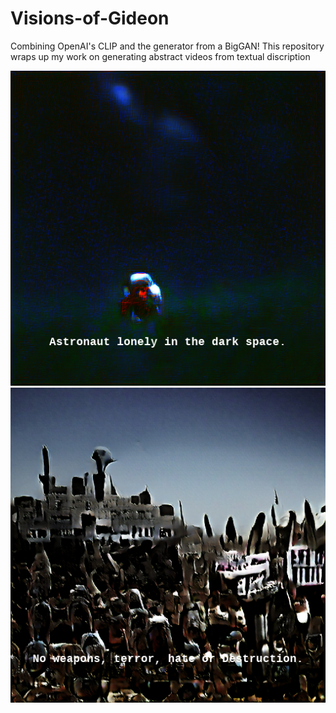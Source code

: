 # Visions-of-Gideon
Combining OpenAI's CLIP and the generator from a BigGAN! This repository wraps up my work on generating abstract videos from textual discription

<img src="Dungeon.50.png" width="650" title="hover text">
<img src="Dungeon.257.png" width="650" alt="accessibility text">
